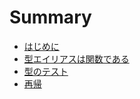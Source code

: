 # Summary

- [はじめに](./index.md)
- [型エイリアスは関数である](./type-aliases-is-function.md)
- [型のテスト](./testing.md)
- [再帰](./recursion.md)